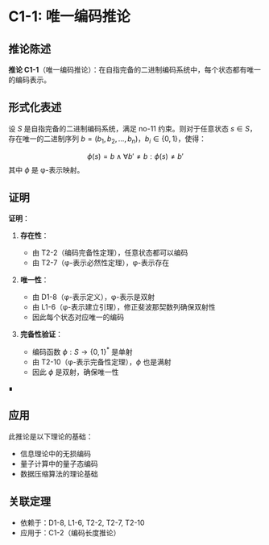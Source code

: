 # C1-1: 唯一编码推论

## 推论陈述

**推论 C1-1**（唯一编码推论）：在自指完备的二进制编码系统中，每个状态都有唯一的编码表示。

## 形式化表述

设 $S$ 是自指完备的二进制编码系统，满足 no-11 约束。则对于任意状态 $s \in S$，存在唯一的二进制序列 $b = (b_1, b_2, \ldots, b_n)$，$b_i \in \{0, 1\}$，使得：

$$
\phi(s) = b \land \forall b' \neq b : \phi(s) \neq b'
$$
其中 $\phi$ 是 φ-表示映射。

## 证明

**证明**：

1. **存在性**：
   - 由 T2-2（编码完备性定理），任意状态都可以编码
   - 由 T2-7（φ-表示必然性定理），φ-表示存在

2. **唯一性**：
   - 由 D1-8（φ-表示定义），φ-表示是双射
   - 由 L1-6（φ-表示建立引理），修正斐波那契数列确保双射性
   - 因此每个状态对应唯一的编码

3. **完备性验证**：
   - 编码函数 $\phi: S \to \{0, 1\}^*$ 是单射
   - 由 T2-10（φ-表示完备性定理），$\phi$ 也是满射
   - 因此 $\phi$ 是双射，确保唯一性

∎

## 应用

此推论是以下理论的基础：
- 信息理论中的无损编码
- 量子计算中的量子态编码
- 数据压缩算法的理论基础

## 关联定理

- 依赖于：D1-8, L1-6, T2-2, T2-7, T2-10
- 应用于：C1-2（编码长度推论）